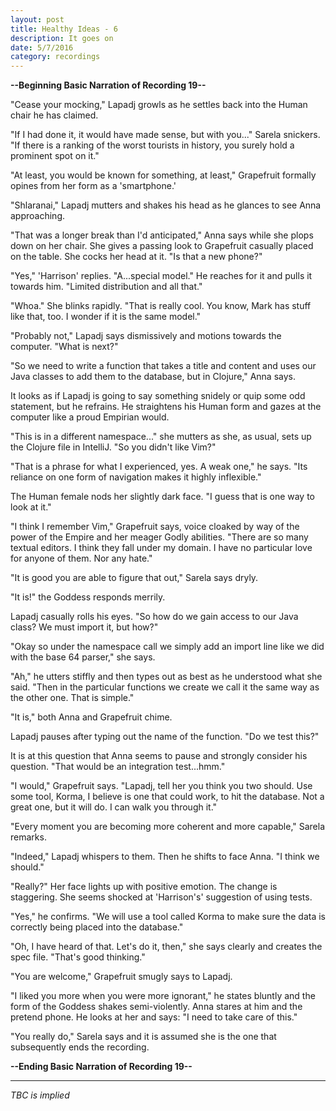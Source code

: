 ```yaml
---
layout: post
title: Healthy Ideas - 6
description: It goes on
date: 5/7/2016
category: recordings
---
```


**--Beginning Basic Narration of Recording 19--**

"Cease your mocking," Lapadj growls as he settles back into the Human chair he has claimed.

"If I had done it, it would have made sense, but with you..." Sarela snickers. "If there is a ranking of the worst tourists in history, you surely hold a prominent spot on it."

"At least, you would be known for something, at least," Grapefruit formally opines from her form as a 'smartphone.'

"Shlaranai," Lapadj mutters and shakes his head as he glances to see Anna approaching.

"That was a longer break than I'd anticipated," Anna says while she plops down on her chair. She gives a passing look to Grapefruit casually placed on the table. She cocks her head at it. "Is that a new phone?"

"Yes," 'Harrison' replies. "A...special model." He reaches for it and pulls it towards him. "Limited distribution and all that."

"Whoa." She blinks rapidly. "That is really cool. You know, Mark has stuff like that, too. I wonder if it is the same model."

"Probably not," Lapadj says dismissively and motions towards the computer. "What is next?"

"So we need to write a function that takes a title and content and uses our Java classes to add them to the database, but in Clojure," Anna says.

It looks as if Lapadj is going to say something snidely or quip some odd statement, but he refrains. He straightens his Human form and gazes at the computer like a proud Empirian would.

"This is in a different namespace..." she mutters as she, as usual, sets up the Clojure file in IntelliJ. "So you didn't like Vim?"

"That is a phrase for what I experienced, yes. A weak one," he says. "Its reliance on one form of navigation makes it highly inflexible."

The Human female nods her slightly dark face. "I guess that is one way to look at it."

"I think I remember Vim," Grapefruit says, voice cloaked by way of the power of the Empire and her meager Godly abilities. "There are so many textual editors. I think they fall under my domain. I have no particular love for anyone of them. Nor any hate."

"It is good you are able to figure that out," Sarela says dryly.

"It is!" the Goddess responds merrily.

Lapadj casually rolls his eyes. "So how do we gain access to our Java class? We must import it, but how?"

"Okay so under the namespace call we simply add an import line like we did with the base 64 parser," she says.

"Ah," he utters stiffly and then types out as best as he understood what she said. "Then in the particular functions we create we call it the same way as the other one. That is simple."

"It is," both Anna and Grapefruit chime.

Lapadj pauses after typing out the name of the function. "Do we test this?"

It is at this question that Anna seems to pause and strongly consider his question. "That would be an integration test...hmm."

"I would," Grapefruit says. "Lapadj, tell her you think you two should. Use some tool, Korma, I believe is one that could work, to hit the database. Not a great one, but it will do. I can walk you through it."

"Every moment you are becoming more coherent and more capable," Sarela remarks.

"Indeed," Lapadj whispers to them. Then he shifts to face Anna. "I think we should."

"Really?" Her face lights up with positive emotion. The change is staggering. She seems shocked at 'Harrison's' suggestion of using tests.

"Yes," he confirms. "We will use a tool called Korma to make sure the data is correctly being placed into the database."

"Oh, I have heard of that. Let's do it, then," she says clearly and creates the spec file. "That's good thinking."

"You are welcome," Grapefruit smugly says to Lapadj.

"I liked you more when you were more ignorant," he states bluntly and the form of the Goddess shakes semi-violently. Anna stares at him and the pretend phone. He looks at her and says: "I need to take care of this."

"You really do," Sarela says and it is assumed she is the one that subsequently ends the recording.

**--Ending Basic Narration of Recording 19--**

---

*TBC is implied*
